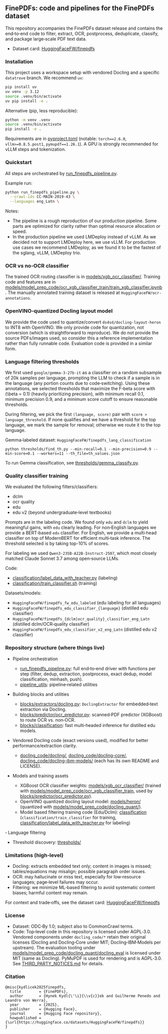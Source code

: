 ## FinePDFs: code and pipelines for the FinePDFs dataset

This repository accompanies the FinePDFs dataset release and contains the end‑to‑end code to filter, extract, OCR, postprocess, deduplicate, classify, and package large‑scale PDF text data.

- Dataset card: [HuggingFaceFW/finepdfs](https://huggingface.co/datasets/HuggingFaceFW/finepdfs)


### Installation

This project uses a workspace setup with vendored Docling and a specific `datatrove` branch. We recommend `uv`:

```bash
pip install uv
uv venv -p 3.12
source .venv/bin/activate
uv pip install -e .
```

Alternative (pip, less reproducible):

```bash
python -m venv .venv
source .venv/bin/activate
pip install -e .
```

Requirements are in [pyproject.toml](./pyproject.toml) (notable: `torch==2.6.0`, `vllm>=0.8.5.post1`, `pymupdf==1.26.1`). A GPU is strongly recommended for vLLM steps and tokenization.

### Quickstart
All steps are orchestrated by [run_finepdfs_pipeline.py](./run_finepdfs_pipeline.py).

Example run:

```bash
python run_finepdfs_pipeline.py \
  --crawl-ids CC-MAIN-2019-43 \
  --languages eng_Latn \
```

Notes:
- The pipeline is a rough reproduction of our production pipeline. Some parts are optimized for clarity rather than optimal resource allocation or speed.
- In the production pipeline we used LMDeploy instead of vLLM. As we decided not to support LMDeploy here, we use vLLM. For production use cases we recommend LMDeploy, as we found it to be the fastest of the sglang, vLLM, LMDeploy trio.

### OCR vs no‑OCR classifier
The trained OCR routing classifier is in [models/xgb_ocr_classifier/](./models/xgb_ocr_classifier/). Training code and features are in [models/model_prep_code/ocr_xgb_classifier_train/train_xgb_classifier.ipynb](./models/model_prep_code/ocr_xgb_classifier_train/train_xgb_classifier.ipynb). The manually annotated training dataset is released at `HuggingFaceFW/ocr-annotations`.

### OpenVINO‑quantized Docling layout model
We provide the code used to quantize/convert `ds4sd/docling-layout-heron` to INT8 with OpenVINO. We only provide code for quantization, not conversion (which is straightforward to reproduce). We do not provide the source PDFs/images used, so consider this a reference implementation rather than fully runnable code. Evaluation code is provided in a similar form.


### Language filtering thresholds
We first used `google/gemma-3-27b-it` as a classifier on a random subsample of 20k samples per language, prompting the LLM to check if a sample is in the language (any portion counts due to code‑switching). Using these annotations, we selected thresholds that maximize the F‑beta score with \(\beta = 0.1\) (heavily prioritizing precision), with minimum recall 0.1, minimum precision 0.9, and a minimum score cutoff to ensure reasonable thresholds.

During filtering, we pick the first `(language, score)` pair with `score > language_threshold`. If none qualifies and we have a threshold for the top language, we mark the sample for removal; otherwise we route it to the top language.

Gemma‑labeled dataset: `HuggingFaceFW/finepdfs_lang_classification`
```
python thresholds/find_th.py --min-recall=0.1 --min-precision=0.9 --min-score=0.1 --workers=11 --th_file=th_values.json
```
To run Gemma classification, see [thresholds/gemma_classify.py](./thresholds/gemma_classify.py).

### Quality classifier training
We evaluated the following filters/classifiers:
- dclm
- ocr quality
- edu
- edu v2 (beyond undergraduate‑level textbooks)

Prompts are in the labeling code. We found only `edu` and `dclm` to yield meaningful gains, with `edu` clearly leading. For non‑English languages we provide a BERT‑based `edu` classifier. For English, we provide a multi‑head classifier on top of ModernBERT for efficient multi‑task inference. The threshold selected is by taking top-10% of scores.

For labeling we used `Qwen3-235B-A22B-Instruct-2507`, which most closely matched Claude Sonnet 3.7 among open‑source LLMs.

Code:
- [classification/label_data_with_teacher.py](./classification/label_data_with_teacher.py) (labeling)
- [classification/train_classifier.sh](./classification/train_classifier.sh) (training)

Datasets/models:
- `HuggingFaceFW/finepdfs_fw_edu_labeled` (edu labeling for all languages)
- `HuggingFaceFW/finepdfs_edu_classifier_{language}` (distilled edu classifier)
- `HuggingFaceFW/finepdfs_{dclm|ocr_quality}_classifier_eng_Latn` (distilled dclm/OCR‑quality classifier)
- `HuggingFaceFW/finepdfs_edu_classifier_v2_eng_Latn` (distilled edu v2 classifier)


### Repository structure (where things live)

- Pipeline orchestration
  - [run_finepdfs_pipeline.py](./run_finepdfs_pipeline.py): full end‑to‑end driver with functions per step (filter, dedup, extraction, postprocess, exact dedup, model classification, minhash, push).
  - [pipeline_utils](./pipeline_utils/): pipeline‑related utilities
- Building blocks and utilities
  - [blocks/extractors/docling.py](./blocks/extractors/docling.py): `DoclingExtractor` for embedded‑text extraction via Docling.
  - [blocks/predictor/ocr_predictor.py](./blocks/predictor/ocr_predictor.py): scanned‑PDF predictor (XGBoost) to route OCR vs. non‑OCR.
  - [blocks/classification](./blocks/classification/): fast multi‑headed inference for distilled edu models.
- Vendored Docling code (exact versions used), modified for better performance/extraction clarity.
  - [docling_code/docling/](./docling_code/docling/), [docling_code/docling-core/](./docling_code/docling-core/), [docling_code/docling-ibm-models/](./docling_code/docling-ibm-models/) (each has its own README and LICENSE).

- Models and training assets
  - XGBoost OCR classifier weights: [models/xgb_ocr_classifier/](./models/xgb_ocr_classifier/) (trained with [models/model_prep_code/ocr_xgb_classifier_train](./models/model_prep_code/ocr_xgb_classifier_train/), used by [blocks/predictor/ocr_predictor.py](./blocks/predictor/ocr_predictor.py)).
  - OpenVINO quantized docling layout model: [models/heron/](./models/heron/) (quantized with [models/model_prep_code/docling_quant/](./models/model_prep_code/docling_quant/)).
  - Model based filtering training code (Edu/Dclm): [classification](./classification/) (`classification/train_classifier` for training, [classification/label_data_with_teacher.py](./classification/label_data_with_teacher.py) for labeling)

‑ Language filtering
  - Threshold discovery: [thresholds/](./thresholds/)

### Limitations (high‑level)

- Docling: extracts embedded text only; content in images is missed; tables/equations may misalign; possible paragraph order issues.
- OCR: may hallucinate or miss text, especially for low‑resource languages; page‑level failures may occur.
- Filtering: we minimize ML‑based filtering to avoid systematic content biases; harmful content may remain.

For context and trade‑offs, see the dataset card: [HuggingFaceFW/finepdfs](https://huggingface.co/datasets/HuggingFaceFW/finepdfs)


### License
- Dataset: ODC‑By 1.0; subject also to CommonCrawl terms.
- Code: Top‑level code in this repository is licensed under AGPL‑3.0. Vendored components under `docling_code/*` retain their original licenses (Docling and Docling‑Core under MIT; Docling‑IBM‑Models per upstream). The evaluation tooling under [models/model_prep_code/docling_quant/docling_eval](./models/model_prep_code/docling_quant/docling_eval) is licensed under MIT (same as Docling). PyMuPDF is used for rendering and is AGPL‑3.0. See [THIRD_PARTY_NOTICES.md](./THIRD_PARTY_NOTICES.md) for details.

### Citation

```
@misc{kydlicek2025finepdfs,
  title        = {FinePDFs},
  author       = {Hynek Kydl{\'\i}{\\v{c}}ek and Guilherme Penedo and Leandro von Werra},
  year         = {2025},
  publisher    = {Hugging Face},
  journal      = {Hugging Face repository},
  howpublished = {\url{https://huggingface.co/datasets/HuggingFaceFW/finepdfs}}
}
```